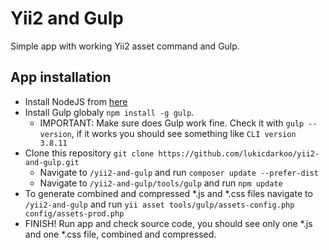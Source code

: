 # Yii2 and Gulp
Simple app with working Yii2 asset command and Gulp.

## App installation

* Install NodeJS from [here](http://nodejs.org/)
* Install Gulp globaly ``npm install -g gulp``. 
  * IMPORTANT: Make sure does Gulp work fine. Check it with ``gulp --version``, if it works you should see something like ``CLI version 3.8.11``
* Clone this repository
  ``git clone https://github.com/lukicdarkoo/yii2-and-gulp.git``
  * Navigate to ``/yii2-and-gulp`` and run ``composer update --prefer-dist``
  * Navigate to ``/yii2-and-gulp/tools/gulp`` and run ``npm update``
* To generate combined and compressed *.js and *.css files navigate to ``/yii2-and-gulp`` and run ``yii asset tools/gulp/assets-config.php config/assets-prod.php``
* FINISH! Run app and check source code, you should see only one *.js and one *.css file, combined and compressed.
